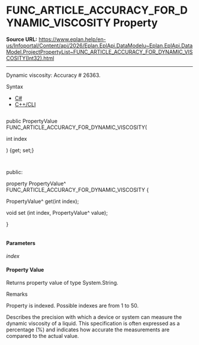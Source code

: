 # FUNC_ARTICLE_ACCURACY_FOR_DYNAMIC_VISCOSITY Property

**Source URL:** https://www.eplan.help/en-us/Infoportal/Content/api/2026/Eplan.EplApi.DataModelu~Eplan.EplApi.DataModel.ProjectPropertyList~FUNC_ARTICLE_ACCURACY_FOR_DYNAMIC_VISCOSITY(Int32).html

---

Dynamic viscosity: Accuracy # 26363.

Syntax

- [C#](#i-syntax-CS)
- [C++/CLI](#i-syntax-CPP2005)

```
```
public PropertyValue FUNC_ARTICLE_ACCURACY_FOR_DYNAMIC_VISCOSITY( 

   int index

) {get; set;}
```
```

```
```
public:

property PropertyValue^ FUNC_ARTICLE_ACCURACY_FOR_DYNAMIC_VISCOSITY {

   PropertyValue^ get(int index);

   void set (int index, PropertyValue^ value);

}
```
```

#### Parameters

*index*

#### Property Value

Returns property value of type System.String.

Remarks

Property is indexed. Possible indexes are from 1 to 50.

Describes the precision with which a device or system can measure the dynamic viscosity of a liquid. This specification is often expressed as a percentage (%) and indicates how accurate the measurements are compared to the actual value.
